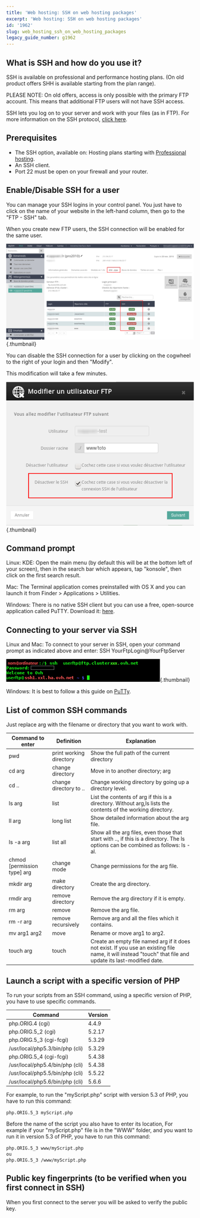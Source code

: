 ```yaml
---
title: 'Web hosting: SSH on web hosting packages'
excerpt: 'Web hosting: SSH on web hosting packages'
id: '1962'
slug: web_hosting_ssh_on_web_hosting_packages
legacy_guide_number: g1962
---
```


## What is SSH and how do you use it?
SSH is available on professional and performance hosting plans. (On old product offers SHH is available starting from the plan range).

PLEASE NOTE: On old offers, access is only possible with the primary FTP account. This means that additional FTP users will not have SSH access. 

SSH lets you log on to your server and work with your files (as in FTP).
For more information on the SSH protocol, [click here](https://en.wikipedia.org/wiki/Secure_Shell).

## Prerequisites

- The SSH option, available on: Hosting plans starting with [Professional hosting](https://www.ovh.co.uk/web-hosting/).
- An SSH client.
- Port 22 must be open on your firewall and your router.

## Enable/Disable SSH for a user
You can manage your SSH logins in your control panel. You just have to click on the name of your website in the left-hand column, then go to the "FTP - SSH" tab.

When you create new FTP users, the SSH connection will be enabled for the same user.

![](images/img_3945.jpg){.thumbnail}

You can disable the SSH connection for a user by clicking on the cogwheel to the right of your login and then "Modify".

This modification will take a few minutes.

![](images/img_3946.jpg){.thumbnail}

## Command prompt
Linux: KDE: Open the main menu (by default this will be at the bottom left of your screen), then in the search bar which appears, tap "konsole", then click on the first search result.

Mac: The Terminal application comes preinstalled with OS X and you can launch it from Finder > Applications > Utilities.

Windows: There is no native SSH client but you can use a free, open-source application called PuTTY. Download it: [here](http://www.putty.org/).

## Connecting to your server via SSH
Linux and Mac: To connect to your server in SSH, open your command prompt as indicated above and enter:
SSH YourFtpLogin@YourFtpServer

![](images/img_3093.jpg){.thumbnail}

Windows: It is best to follow a this guide on
[PuTTy](https://docs.ovh.com/gb/en/hosting/web_hosting_using_putty_on_windows/).

## List of common SSH commands
Just replace arg with the filename or directory that you want to work with. 

|Command to enter|Definition|Explanation|
|---|---|---|
|pwd|print working directory|Show the full path of the current directory|
|cd arg| change directory | Move in to another directory; arg |refers to this new directory. The cd command without adding arg goes to the home directory. | 
|cd ..|change directory to ..|Change working directory by going up a directory level.|
|ls arg|list|List the contents of arg if this is a directory. Without arg,ls lists the contents of the working directory.|
|ll arg|long list|Show detailed information about the arg file.|
|ls -a arg|list all|Show all the arg files, even those that start with .., if this is a directory. The ls options can be combined as follows: ls -al.|
|chmod [permission type]  arg|change  mode|Change permissions for the arg file.|
|mkdir arg|make directory|Create the arg directory.|
|rmdir arg|remove directory|Remove the arg directory if it is empty.|
|rm arg|remove|Remove the arg file.|
|rm -r arg|remove recursively|Remove arg and all the files which it contains.|
|mv arg1 arg2|move|Rename or move arg1 to arg2.|
|touch arg|touch|Create an empty file named arg if it does not exist. If you use an existing file name, it will instead "touch" that file and update its last-modified date.|

## Launch a script with a specific version of PHP
To run your scripts from an SSH command, using a specific version of PHP, you have to use specific commands.

|Command|Version|
|---|---|
|php.ORIG.4 (cgi)|4.4.9|
|php.ORIG.5_2 (cgi)|5.2.17|
|php.ORIG.5_3 (cgi-fcgi)|5.3.29|
|/usr/local/php5.3/bin/php (cli)|5.3.29|
|php.ORIG.5_4 (cgi-fcgi)|5.4.38|
|/usr/local/php5.4/bin/php (cli)|5.4.38|
|/usr/local/php5.5/bin/php (cli)|5.5.22|
|/usr/local/php5.6/bin/php (cli)|5.6.6|

For example, to run the "myScript.php" script with version 5.3 of PHP, you have to run this command:

```
php.ORIG.5_3 myScript.php
```

Before the name of the script you also have to enter its location, 
For example if your "myScript.php" file is in the "WWW" folder, and you want to run it in version 5.3 of PHP, you have to run this command:

```
php.ORIG.5_3 www/myScript.php
ou
php.ORIG.5_3 /www/myScript.php
```

## Public key fingerprints (to be verified when you first connect in SSH)
When you first connect to the server you will be asked to verify the public key.